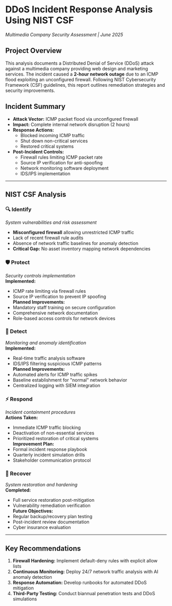 # DDoS Incident Response Analysis Using NIST CSF  
*Multimedia Company Security Assessment | June 2025*

## Project Overview  
This analysis documents a Distributed Denial of Service (DDoS) attack against a multimedia company providing web design and marketing services. The incident caused a **2-hour network outage** due to an ICMP flood exploiting an unconfigured firewall. Following NIST Cybersecurity Framework (CSF) guidelines, this report outlines remediation strategies and security improvements.

## Incident Summary  
- **Attack Vector:** ICMP packet flood via unconfigured firewall  
- **Impact:** Complete internal network disruption (2 hours)  
- **Response Actions:**  
  - Blocked incoming ICMP traffic  
  - Shut down non-critical services  
  - Restored critical systems  
- **Post-Incident Controls:**  
  - Firewall rules limiting ICMP packet rate  
  - Source IP verification for anti-spoofing  
  - Network monitoring software deployment  
  - IDS/IPS implementation

---

## NIST CSF Analysis  

### 🔍 Identify  
*System vulnerabilities and risk assessment*  
- **Misconfigured firewall** allowing unrestricted ICMP traffic  
- Lack of recent firewall rule audits  
- Absence of network traffic baselines for anomaly detection  
- **Critical Gap:** No asset inventory mapping network dependencies

### 🛡️ Protect  
*Security controls implementation*  
**Implemented:**  
- ICMP rate limiting via firewall rules  
- Source IP verification to prevent IP spoofing  
**Planned Improvements:**  
- Mandatory staff training on secure configuration  
- Comprehensive network documentation  
- Role-based access controls for network devices

### 📡 Detect  
*Monitoring and anomaly identification*  
**Implemented:**  
- Real-time traffic analysis software  
- IDS/IPS filtering suspicious ICMP patterns  
**Planned Improvements:**  
- Automated alerts for ICMP traffic spikes  
- Baseline establishment for "normal" network behavior  
- Centralized logging with SIEM integration 

### ⚡ Respond  
*Incident containment procedures*  
**Actions Taken:**  
- Immediate ICMP traffic blocking  
- Deactivation of non-essential services  
- Prioritized restoration of critical systems  
**Improvement Plan:**  
- Formal incident response playbook  
- Quarterly incident simulation drills  
- Stakeholder communication protocol

### 🔄 Recover  
*System restoration and hardening*  
**Completed:**  
- Full service restoration post-mitigation  
- Vulnerability remediation verification  
**Future Objectives:**  
- Regular backup/recovery plan testing  
- Post-incident review documentation  
- Cyber insurance evaluation

---

## Key Recommendations  
1. **Firewall Hardening:** Implement default-deny rules with explicit allow lists  
2. **Continuous Monitoring:** Deploy 24/7 network traffic analysis with AI anomaly detection  
3. **Response Automation:** Develop runbooks for automated DDoS mitigation  
4. **Third-Party Testing:** Conduct biannual penetration tests and DDoS simulations 
